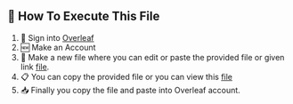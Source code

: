 ## 📝 How To Execute This File
1. 🔑 Sign into [Overleaf](https://www.overleaf.com/)
2. 🆕 Make an Account
3. 📄 Make a new file where you can edit or paste the provided file or given link [file](https://www.overleaf.com/read/mttjypdbvxbp#b186d5).
4. 📋  You can copy the provided file or you can view this [file](https://www.overleaf.com/read/mttjypdbvxbp#b186d5) 
5. 📥 Finally you copy the file and paste into Overleaf account.